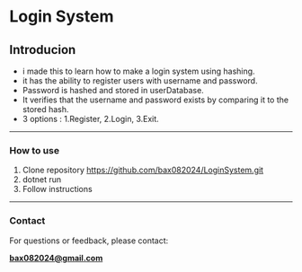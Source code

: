 # Login System

## Introducion
- i made this to learn how to make a login system using hashing.
- it has the ability to register users with username and password.
- Password is hashed and stored in userDatabase.
- It verifies that the username and password exists by comparing it to the stored hash.
- 3 options : 1.Register, 2.Login, 3.Exit.
---

### How to use
1. Clone repository https://github.com/bax082024/LoginSystem.git
2. dotnet run
3. Follow instructions 
---

### Contact
For questions or feedback, please contact:

**bax082024@gmail.com**